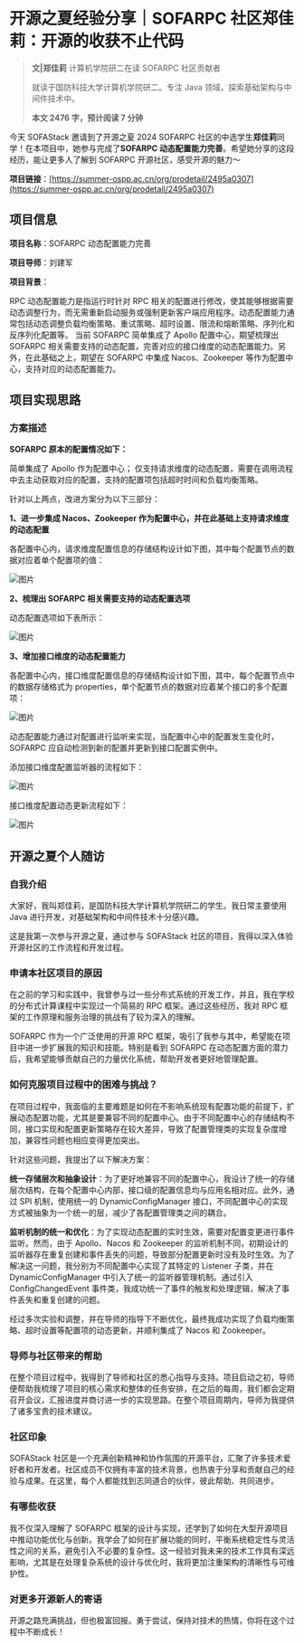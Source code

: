 # 开源之夏经验分享｜SOFARPC 社区郑佳莉：开源的收获不止代码

> **文|郑佳莉**
> 计算机学院研二在读
> SOFARPC 社区贡献者
> 
> 就读于国防科技大学计算机学院研二。专注 Java 领域，探索基础架构与中间件技术中。
> 
> **本文 2476 字，预计阅读 7 分钟**

今天 SOFAStack 邀请到了开源之夏 2024 SOFARPC 社区的中选学生**郑佳莉**同学！在本项目中，她参与完成了 ​**SOFARPC 动态配置能力完善**​。希望她分享的这段经历，能让更多人了解到 SOFARPC 开源社区，感受开源的魅力～

​**项目链接**​：[https://summer-ospp.ac.cn/org/prodetail/2495a0307](https://summer-ospp.ac.cn/org/prodetail/2495a0307)

## 项目信息

​**项目名称**​：SOFARPC 动态配置能力完善

​**项目导师**​：刘建军

​**项目背景**​：

RPC 动态配置能力是指运行时针对 RPC 相关的配置进行修改，使其能够根据需要动态调整行为，而无需重新启动服务或强制更新客户端应用程序。动态配置能力通常包括动态调整负载均衡策略、重试策略、超时设置、限流和熔断策略、序列化和反序列化配置等。
当前 SOFARPC 简单集成了 Apollo 配置中心，期望梳理出 SOFARPC 相关需要支持的动态配置，完善对应的接口维度的动态配置能力。另外，在此基础之上，期望在 SOFARPC 中集成 Nacos、Zookeeper 等作为配置中心，支持对应的动态配置能力。

## 项目实现思路

### 方案描述

**SOFARPC 原本的配置情况如下：**

简单集成了 Apollo 作为配置中心；
仅支持请求维度的动态配置，需要在调用流程中去主动获取对应的配置，支持的配置项包括超时时间和负载均衡策略。

针对以上两点，改进方案分为以下三部分：

**1、进一步集成 Nacos、Zookeeper 作为配置中心，并在此基础上支持请求维度的动态配置**

各配置中心内，请求维度配置信息的存储结构设计如下图，其中每个配置节点的数据对应着单个配置项的值：

![图片](https://img.alicdn.com/imgextra/i1/O1CN01uam04Y1vr6Xyhl4qr_!!6000000006225-0-tps-1080-654.jpg)

**2、梳理出 SOFARPC 相关需要支持的动态配置选项**

动态配置选项如下表所示：

![图片](https://img.alicdn.com/imgextra/i3/O1CN01bTopnq1F8U669LruX_!!6000000000442-0-tps-1048-264.jpg)

**3、增加接口维度的动态配置能力**

各配置中心内，接口维度配置信息的存储结构设计如下图，其中，每个配置节点中的数据存储格式为 properties，单个配置节点的数据对应着某个接口的多个配置项：

![图片](https://img.alicdn.com/imgextra/i4/O1CN01ICkkAC1hBVxddRJ89_!!6000000004239-0-tps-1080-617.jpg)

动态配置能力通过对配置进行监听来实现，当配置中心中的配置发生变化时，SOFARPC 应自动检测到新的配置并更新到接口配置实例中。

添加接口维度配置监听器的流程如下：

![图片](https://img.alicdn.com/imgextra/i3/O1CN01BfI96r1YNZqmoPYHV_!!6000000003047-0-tps-821-320.jpg)

接口维度配置动态更新流程如下：

![图片](https://img.alicdn.com/imgextra/i2/O1CN01kfVMPK20WYrRRGTdr_!!6000000006857-0-tps-760-291.jpg)

## 开源之夏个人随访

### 自我介绍

大家好，我叫郑佳莉，是国防科技大学计算机学院研二的学生。我日常主要使用 Java 进行开发，对基础架构和中间件技术十分感兴趣。

这是我第一次参与开源之夏，通过参与 SOFAStack 社区的项目，我得以深入体验开源社区的工作流程和开发过程。

### 申请本社区项目的原因​

在之前的学习和实践中，我曾参与过一些分布式系统的开发工作，并且，我在学校的分布式计算课程中实现过一个简易的 RPC 框架。通过这些经历，我对 RPC 框架的工作原理和服务治理的挑战有了较为深入的理解。

SOFARPC 作为一个广泛使用的开源 RPC 框架，吸引了我参与其中，希望能在项目中进一步扩展我的知识和技能。特别是看到 SOFARPC 在动态配置方面的潜力后，我希望能够贡献自己的力量优化系统，帮助开发者更好地管理配置。

### 如何克服项目过程中的困难与挑战？

在项目过程中，我面临的主要难题是如何在不影响系统现有配置功能的前提下，扩展动态配置功能，尤其是要兼容不同的配置中心。由于不同配置中心的存储结构不同，接口实现和配置更新策略存在较大差异，导致了配置管理类的实现复杂度增加，兼容性问题也相应变得更加突出。

针对这些问题，我提出了以下解决方案：

​**统一存储层次和抽象设计**​：为了更好地兼容不同的配置中心，我设计了统一的存储层次结构，在每个配置中心内部，接口级的配置信息均与应用名相对应。此外，通过 SPI 机制，使用统一的 DynamicConfigManager 接口，不同配置中心的实现方式被抽象为一个统一的层，减少了各配置管理类之间的耦合。

​**监听机制的统一和优化**​：为了实现动态配置的实时生效，需要对配置变更进行事件监听。然而，由于 Apollo、Nacos 和 Zookeeper 的监听机制不同，初期设计的监听器存在重复创建和事件丢失的问题，导致部分配置更新时没有及时生效。为了解决这一问题，我分别为不同配置中心实现了其特定的 Listener 子类，并在 DynamicConfigManager 中引入了统一的监听器管理机制。通过引入 ConfigChangedEvent 事件类，我成功统一了事件的触发和处理逻辑，解决了事件丢失和重复创建的问题。

经过多次实验和调整，并在导师的指导下不断优化，最终我成功实现了负载均衡策略、超时设置等配置项的动态更新，并顺利集成了 Nacos 和 Zookeeper。

### 导师与社区带来的帮助

在整个项目过程中，我得到了导师和社区的悉心指导与支持。项目启动之初，导师便帮助我梳理了项目的核心需求和整体的任务安排，在之后的每周，我们都会定期召开会议，汇报进度并商讨进一步的实现思路。在整个项目周期内，导师为我提供了诸多宝贵的技术建议。

### 社区印象

SOFAStack 社区是一个充满创新精神和协作氛围的开源平台，汇聚了许多技术爱好者和开发者。社区成员不仅拥有丰富的技术背景，也热衷于分享和贡献自己的经验与成果。在这里，每个人都能找到志同道合的伙伴，彼此帮助、共同进步。

### 有哪些收获

我不仅深入理解了 SOFARPC 框架的设计与实现，还学到了如何在大型开源项目中推动功能优化与创新。我学会了如何在扩展功能的同时，平衡系统稳定性与灵活性之间的关系，避免引入不必要的复杂性。这一经验对我未来的技术工作具有深远影响，尤其是在处理复杂系统的设计与优化时，我将更加注重架构的清晰性与可维护性。

### 对更多开源新人的寄语

开源之路充满挑战，但也极富回报。勇于尝试，保持对技术的热情，你将在这个过程中不断成长！
